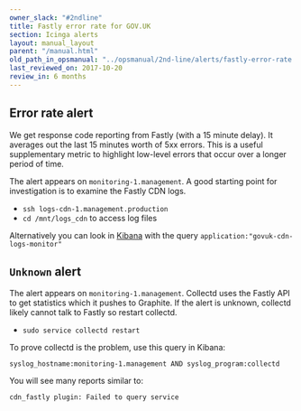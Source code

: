```yaml
---
owner_slack: "#2ndline"
title: Fastly error rate for GOV.UK
section: Icinga alerts
layout: manual_layout
parent: "/manual.html"
old_path_in_opsmanual: "../opsmanual/2nd-line/alerts/fastly-error-rate.md"
last_reviewed_on: 2017-10-20
review_in: 6 months
---
```


## Error rate alert

We get response code reporting from Fastly (with a 15 minute delay). It
averages out the last 15 minutes worth of 5xx errors. This is a useful
supplementary metric to highlight low-level errors that occur over a longer
period of time.

The alert appears on `monitoring-1.management`. A good starting point for
investigation is to examine the Fastly CDN logs.

- `ssh logs-cdn-1.management.production`
- `cd /mnt/logs_cdn` to access log files

Alternatively you can look in [Kibana](tools.html#kibana) with the query
`application:"govuk-cdn-logs-monitor"`

## `Unknown` alert

The alert appears on `monitoring-1.management`. Collectd uses the Fastly API to get statistics which it pushes to Graphite. If the alert is unknown, collectd likely cannot talk to Fastly so restart collectd.

- `sudo service collectd restart`

To prove collectd is the problem, use this query in Kibana:

`syslog_hostname:monitoring-1.management AND syslog_program:collectd`

You will see many reports similar to:

`cdn_fastly plugin: Failed to query service`
